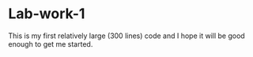 # Lab-work-1
This is my first relatively large (300 lines) code and I hope it will be good enough to get me started.
